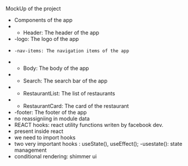 MockUp of the project

- Components of the app
- - Header: The header of the app
- -logo: The logo of the app
-     -nav-items: The navigation items of the app
- - Body: The body of the app
- - Search: The search bar of the app
- - RestaurantList: The list of restaurants
- - RestaurantCard: The card of the restaurant
- -footer: The footer of the app
- no reassigniing in module data
- REACT hooks: react utility functions writen by facebook dev.
- present inside react
- we need to import hooks
- two very important hooks : useState(), useEffect();
  -usestate(): state management
- conditional rendering: shimmer ui
